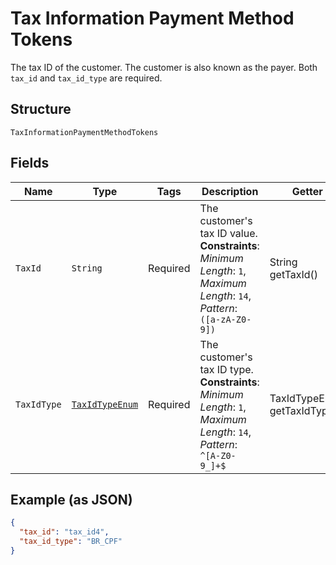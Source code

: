 
# Tax Information Payment Method Tokens

The tax ID of the customer. The customer is also known as the payer. Both `tax_id` and `tax_id_type` are required.

## Structure

`TaxInformationPaymentMethodTokens`

## Fields

| Name | Type | Tags | Description | Getter | Setter |
|  --- | --- | --- | --- | --- | --- |
| `TaxId` | `String` | Required | The customer's tax ID value.<br>**Constraints**: *Minimum Length*: `1`, *Maximum Length*: `14`, *Pattern*: `([a-zA-Z0-9])` | String getTaxId() | setTaxId(String taxId) |
| `TaxIdType` | [`TaxIdTypeEnum`](../../doc/models/tax-id-type-enum.md) | Required | The customer's tax ID type.<br>**Constraints**: *Minimum Length*: `1`, *Maximum Length*: `14`, *Pattern*: `^[A-Z0-9_]+$` | TaxIdTypeEnum getTaxIdType() | setTaxIdType(TaxIdTypeEnum taxIdType) |

## Example (as JSON)

```json
{
  "tax_id": "tax_id4",
  "tax_id_type": "BR_CPF"
}
```

